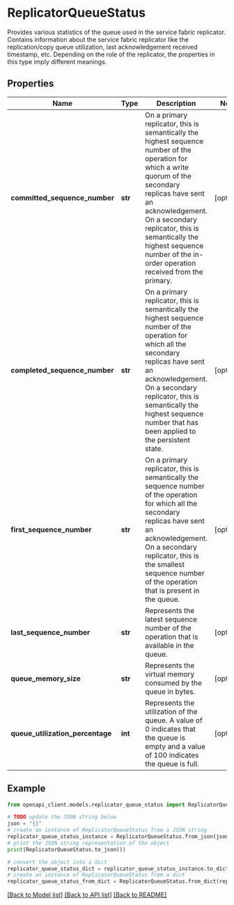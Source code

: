 # ReplicatorQueueStatus

Provides various statistics of the queue used in the service fabric replicator. Contains information about the service fabric replicator like the replication/copy queue utilization, last acknowledgement received timestamp, etc. Depending on the role of the replicator, the properties in this type imply different meanings.

## Properties

Name | Type | Description | Notes
------------ | ------------- | ------------- | -------------
**committed_sequence_number** | **str** | On a primary replicator, this is semantically the highest sequence number of the operation for which a write quorum of the secondary replicas have sent an acknowledgement. On a secondary replicator, this is semantically the highest sequence number of the in-order operation received from the primary. | [optional] 
**completed_sequence_number** | **str** | On a primary replicator, this is semantically the highest sequence number of the operation for which all the secondary replicas have sent an acknowledgement. On a secondary replicator, this is semantically the highest sequence number that has been applied to the persistent state. | [optional] 
**first_sequence_number** | **str** | On a primary replicator, this is semantically the sequence number of the operation for which all the secondary replicas have sent an acknowledgement. On a secondary replicator, this is the smallest sequence number of the operation that is present in the queue. | [optional] 
**last_sequence_number** | **str** | Represents the latest sequence number of the operation that is available in the queue. | [optional] 
**queue_memory_size** | **str** | Represents the virtual memory consumed by the queue in bytes. | [optional] 
**queue_utilization_percentage** | **int** | Represents the utilization of the queue. A value of 0 indicates that the queue is empty and a value of 100 indicates the queue is full. | [optional] 

## Example

```python
from openapi_client.models.replicator_queue_status import ReplicatorQueueStatus

# TODO update the JSON string below
json = "{}"
# create an instance of ReplicatorQueueStatus from a JSON string
replicator_queue_status_instance = ReplicatorQueueStatus.from_json(json)
# print the JSON string representation of the object
print(ReplicatorQueueStatus.to_json())

# convert the object into a dict
replicator_queue_status_dict = replicator_queue_status_instance.to_dict()
# create an instance of ReplicatorQueueStatus from a dict
replicator_queue_status_from_dict = ReplicatorQueueStatus.from_dict(replicator_queue_status_dict)
```
[[Back to Model list]](../README.md#documentation-for-models) [[Back to API list]](../README.md#documentation-for-api-endpoints) [[Back to README]](../README.md)


